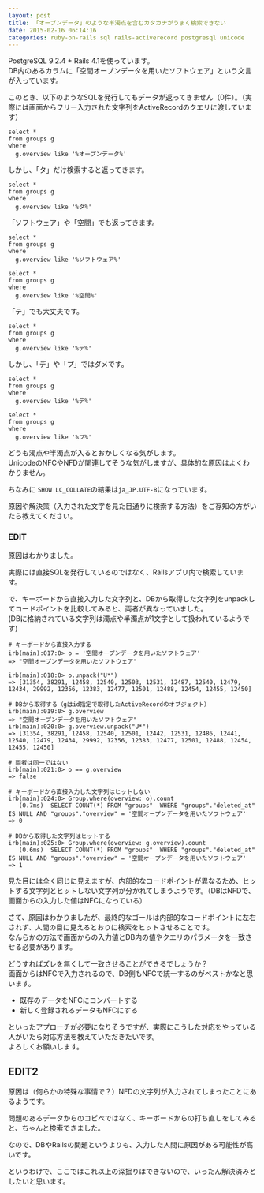 ```yaml
---
layout: post
title: 「オープンデータ」のような半濁点を含むカタカナがうまく検索できない
date: 2015-02-16 06:14:16
categories: ruby-on-rails sql rails-activerecord postgresql unicode
---
```

<!-- {% raw %} -->
<p>PostgreSQL 9.2.4 + Rails 4.1を使っています。<br>
DB内のあるカラムに「空間オープンデータを用いたソフトウェア」という文言が入っています。</p>

<p>このとき、以下のようなSQLを発行してもデータが返ってきません（0件）。（実際には画面からフリー入力された文字列をActiveRecordのクエリに渡しています）</p>

<pre><code>select * 
from groups g 
where 
  g.overview like '%オープンデータ%'
</code></pre>

<p>しかし、「タ」だけ検索すると返ってきます。</p>

<pre><code>select * 
from groups g 
where 
  g.overview like '%タ%'
</code></pre>

<p>「ソフトウェア」や「空間」でも返ってきます。</p>

<pre><code>select * 
from groups g 
where 
  g.overview like '%ソフトウェア%'

select * 
from groups g 
where 
  g.overview like '%空間%'
</code></pre>

<p>「テ」でも大丈夫です。</p>

<pre><code>select * 
from groups g 
where 
  g.overview like '%デ%'
</code></pre>

<p>しかし、「デ」や「プ」ではダメです。</p>

<pre><code>select * 
from groups g 
where 
  g.overview like '%デ%'

select * 
from groups g 
where 
  g.overview like '%プ%'
</code></pre>

<p>どうも濁点や半濁点が入るとおかしくなる気がします。<br>
UnicodeのNFCやNFDが関連してそうな気がしますが、具体的な原因はよくわかりません。</p>

<p>ちなみに <code>SHOW LC_COLLATE</code>の結果は<code>ja_JP.UTF-8</code>になっています。</p>

<p>原因や解決策（入力された文字を見た目通りに検索する方法）をご存知の方がいたら教えてください。</p>

<h3>EDIT</h3>

<p>原因はわかりました。</p>

<p>実際には直接SQLを発行しているのではなく、Railsアプリ内で検索しています。</p>

<p>で、キーボードから直接入力した文字列と、DBから取得した文字列をunpackしてコードポイントを比較してみると、両者が異なっていました。<br>
(DBに格納されている文字列は濁点や半濁点が1文字として扱われているようです)</p>

<pre><code># キーボードから直接入力する
irb(main):017:0&gt; o = '空間オープンデータを用いたソフトウェア'
=&gt; "空間オープンデータを用いたソフトウェア"

irb(main):018:0&gt; o.unpack("U*")
=&gt; [31354, 38291, 12458, 12540, 12503, 12531, 12487, 12540, 12479, 12434, 29992, 12356, 12383, 12477, 12501, 12488, 12454, 12455, 12450]

# DBから取得する（gはid指定で取得したActiveRecordのオブジェクト）
irb(main):019:0&gt; g.overview
=&gt; "空間オープンデータを用いたソフトウェア"
irb(main):020:0&gt; g.overview.unpack("U*")
=&gt; [31354, 38291, 12458, 12540, 12501, 12442, 12531, 12486, 12441, 12540, 12479, 12434, 29992, 12356, 12383, 12477, 12501, 12488, 12454, 12455, 12450]

# 両者は同一ではない
irb(main):021:0&gt; o == g.overview
=&gt; false

# キーボードから直接入力した文字列はヒットしない
irb(main):024:0&gt; Group.where(overview: o).count
   (0.7ms)  SELECT COUNT(*) FROM "groups"  WHERE "groups"."deleted_at" IS NULL AND "groups"."overview" = '空間オープンデータを用いたソフトウェア'
=&gt; 0

# DBから取得した文字列はヒットする
irb(main):025:0&gt; Group.where(overview: g.overview).count
   (0.6ms)  SELECT COUNT(*) FROM "groups"  WHERE "groups"."deleted_at" IS NULL AND "groups"."overview" = '空間オープンデータを用いたソフトウェア'
=&gt; 1
</code></pre>

<p>見た目には全く同じに見えますが、内部的なコードポイントが異なるため、ヒットする文字列とヒットしない文字列が分かれてしまうようです。（DBはNFDで、画面からの入力した値はNFCになっている）</p>

<p>さて、原因はわかりましたが、最終的なゴールは内部的なコードポイントに左右されず、人間の目に見えるとおりに検索をヒットさせることです。<br>
なんらかの方法で画面からの入力値とDB内の値やクエリのパラメータを一致させる必要があります。</p>

<p>どうすればズレを無くして一致させることができるでしょうか？<br>
画面からはNFCで入力されるので、DB側もNFCで統一するのがベストかなと思います。</p>

<ul>
<li>既存のデータをNFCにコンバートする</li>
<li>新しく登録されるデータもNFCにする</li>
</ul>

<p>といったアプローチが必要になりそうですが、実際にこうした対応をやっている人がいたら対応方法を教えていただきたいです。<br>
よろしくお願いします。</p>

<h2>EDIT2</h2>

<p>原因は（何らかの特殊な事情で？）NFDの文字列が入力されてしまったことにあるようです。</p>

<p>問題のあるデータからのコピペではなく、キーボードからの打ち直しをしてみると、ちゃんと検索できました。</p>

<p>なので、DBやRailsの問題というよりも、入力した人間に原因がある可能性が高いです。</p>

<p>というわけで、ここではこれ以上の深掘りはできないので、いったん解決済みとしたいと思います。</p>
<!-- {% endraw %} -->
